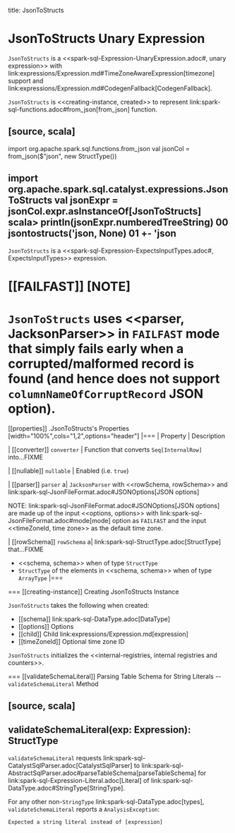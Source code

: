 title: JsonToStructs

# JsonToStructs Unary Expression

`JsonToStructs` is a <<spark-sql-Expression-UnaryExpression.adoc#, unary expression>> with link:expressions/Expression.md#TimeZoneAwareExpression[timezone] support and link:expressions/Expression.md#CodegenFallback[CodegenFallback].

`JsonToStructs` is <<creating-instance, created>> to represent link:spark-sql-functions.adoc#from_json[from_json] function.

[source, scala]
----
import org.apache.spark.sql.functions.from_json
val jsonCol = from_json($"json", new StructType())

import org.apache.spark.sql.catalyst.expressions.JsonToStructs
val jsonExpr = jsonCol.expr.asInstanceOf[JsonToStructs]
scala> println(jsonExpr.numberedTreeString)
00 jsontostructs('json, None)
01 +- 'json
----

`JsonToStructs` is a <<spark-sql-Expression-ExpectsInputTypes.adoc#, ExpectsInputTypes>> expression.

[[FAILFAST]]
[NOTE]
====
`JsonToStructs` uses <<parser, JacksonParser>> in `FAILFAST` mode that simply fails early when a corrupted/malformed record is found (and hence does not support `columnNameOfCorruptRecord` JSON option).
====

[[properties]]
.JsonToStructs's Properties
[width="100%",cols="1,2",options="header"]
|===
| Property
| Description

| [[converter]] `converter`
| Function that converts `Seq[InternalRow]` into...FIXME

| [[nullable]] `nullable`
| Enabled (i.e. `true`)

| [[parser]] `parser`
a| `JacksonParser` with <<rowSchema, rowSchema>> and link:spark-sql-JsonFileFormat.adoc#JSONOptions[JSON options]

NOTE: link:spark-sql-JsonFileFormat.adoc#JSONOptions[JSON options] are made up of the input <<options, options>> with link:spark-sql-JsonFileFormat.adoc#mode[mode] option as `FAILFAST` and the input <<timeZoneId, time zone>> as the default time zone.

| [[rowSchema]] `rowSchema`
a| link:spark-sql-StructType.adoc[StructType] that...FIXME

* <<schema, schema>> when of type `StructType`
* `StructType` of the elements in <<schema, schema>> when of type `ArrayType`
|===

=== [[creating-instance]] Creating JsonToStructs Instance

`JsonToStructs` takes the following when created:

* [[schema]] link:spark-sql-DataType.adoc[DataType]
* [[options]] Options
* [[child]] Child link:expressions/Expression.md[expression]
* [[timeZoneId]] Optional time zone ID

`JsonToStructs` initializes the <<internal-registries, internal registries and counters>>.

=== [[validateSchemaLiteral]] Parsing Table Schema for String Literals -- `validateSchemaLiteral` Method

[source, scala]
----
validateSchemaLiteral(exp: Expression): StructType
----

`validateSchemaLiteral` requests link:spark-sql-CatalystSqlParser.adoc[CatalystSqlParser] to link:spark-sql-AbstractSqlParser.adoc#parseTableSchema[parseTableSchema] for link:spark-sql-Expression-Literal.adoc[Literal] of link:spark-sql-DataType.adoc#StringType[StringType].

For any other non-``StringType`` link:spark-sql-DataType.adoc[types], `validateSchemaLiteral` reports a `AnalysisException`:

```
Expected a string literal instead of [expression]
```
